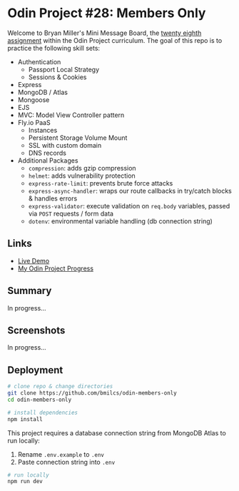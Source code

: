 # Odin Project #28: Members Only

Welcome to Bryan Miller's Mini Message Board, the [twenty eighth assignment](https://www.theodinproject.com/lessons/nodejs-members-only) within the Odin Project curriculum. The goal of this repo is to practice the following skill sets:

- Authentication
  - Passport Local Strategy
  - Sessions & Cookies
- Express
- MongoDB / Atlas
- Mongoose
- EJS
- MVC: Model View Controller pattern
- Fly.io PaaS
  - Instances
  - Persistent Storage Volume Mount
  - SSL with custom domain
  - DNS records
- Additional Packages
  - `compression`: adds gzip compression
  - `helmet`: adds vulnerability protection
  - `express-rate-limit`: prevents brute force attacks
  - `express-async-handler`: wraps our route callbacks in try/catch blocks & handles errors
  - `express-validator`: execute validation on `req.body` variables, passed via `POST` requests / form data
  - `dotenv`: environmental variable handling (db connection string)

## Links

- [Live Demo](https://membersonly.bmilcs.com)
- [My Odin Project Progress](https://github.com/bmilcs/odin-project)

## Summary

In progress...

## Screenshots

In progress...

## Deployment

```sh
# clone repo & change directories
git clone https://github.com/bmilcs/odin-members-only
cd odin-members-only

# install dependencies
npm install
```

This project requires a database connection string from MongoDB Atlas to run locally:

1. Rename `.env.example` to `.env`
2. Paste connection string into `.env`

```sh
# run locally
npm run dev
```

